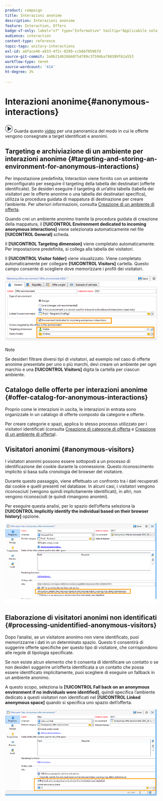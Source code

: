 ```yaml
---
product: campaign
title: Interazioni anonime
description: Interazioni anonime
feature: Interaction, Offers
badge-v7-only: label="v7" type="Informative" tooltip="Applicabile solo a Campaign Classic v7"
audience: interaction
content-type: reference
topic-tags: unitary-interactions
exl-id: a8face46-a933-4f2c-8299-ccb66f05967d
source-git-commit: 3a9b21d626b60754789c3f594ba798309f62a553
workflow-type: tm+mt
source-wordcount: '414'
ht-degree: 3%

---
```


# Interazioni anonime{#anonymous-interactions}



![](assets/do-not-localize/how-to-video.png) Guarda questo [video](https://helpx.adobe.com/campaign/classic/how-to/indetified-and-anonymous-interaction-in-acv6.html?playlist=/ccx/v1/collection/product/campaign/classic/segment/digital-marketers/explevel/intermediate/applaunch/get-started/collection.ccx.js&amp;ref=helpx.adobe.com) per una panoramica del modo in cui le offerte vengono consegnate a target identificati e anonimi.

## Targeting e archiviazione di un ambiente per interazioni anonime {#targeting-and-storing-an-environment-for-anonymous-interactions}

Per impostazione predefinita, Interaction viene fornito con un ambiente preconfigurato per eseguire il targeting della tabella dei destinatari (offerte identificate). Se desideri eseguire il targeting di un’altra tabella (tabella dei visitatori per le offerte anonime o una tabella dei destinatari specifica), utilizza la procedura guidata di mappatura di destinazione per creare l’ambiente. Per ulteriori informazioni, consulta [Creazione di un ambiente di offerta](../../interaction/using/live-design-environments.md#creating-an-offer-environment).

Quando crei un ambiente anonimo tramite la procedura guidata di creazione della mappatura, il **[!UICONTROL Environment dedicated to incoming anonymous interactions]** viene selezionata automaticamente nel file **[!UICONTROL General]** scheda.

Il **[!UICONTROL Targeting dimension]** viene completato automaticamente. Per impostazione predefinita, si collega alla tabella dei visitatori.

Il **[!UICONTROL Visitor folder]** viene visualizzato. Viene completato automaticamente per collegare **[!UICONTROL Visitors]** cartella. Questo campo consente di scegliere dove memorizzare i profili dei visitatori.

![](assets/anonymous_environment_option.png)

>[!NOTE]
>
>Se desideri filtrare diversi tipi di visitatori, ad esempio nel caso di offerte anonime presentate per uno o più marchi, devi creare un ambiente per ogni marchio e una **[!UICONTROL Visitors]** digita la cartella per ciascun ambiente.

## Catalogo delle offerte per interazioni anonime {#offer-catalog-for-anonymous-interactions}

Proprio come le interazioni in uscita, le interazioni in entrata sono organizzate in un catalogo di offerte composto da categorie e offerte.

Per creare categorie e spazi, applica lo stesso processo utilizzato per i visitatori identificati (consulta [Creazione di categorie di offerta](../../interaction/using/creating-offer-categories.md) e [Creazione di un ambiente di offerta](../../interaction/using/live-design-environments.md#creating-an-offer-environment)).

## Visitatori anonimi {#anonymous-visitors}

I visitatori anonimi possono essere sottoposti a un processo di identificazione dei cookie durante la connessione. Questo riconoscimento implicito si basa sulla cronologia del browser del visitatore.

Durante questo passaggio, viene effettuato un confronto tra i dati recuperati dai cookie e quelli presenti nel database. In alcuni casi, i visitatori vengono riconosciuti (vengono quindi implicitamente identificati), in altri, non vengono riconosciuti (e quindi rimangono anonimi).

Per eseguire questa analisi, per lo spazio dell’offerta seleziona la **[!UICONTROL Implicitly identify the individual based on their browser history]** opzione.

![](assets/identification_anonymous_visitors.png)

## Elaborazione di visitatori anonimi non identificati {#processing-unidentified-anonymous-visitors}

Dopo l’analisi, se un visitatore anonimo non viene identificato, puoi memorizzarne i dati in un determinato spazio. Questo ti consentirà di suggerire offerte specifiche per questo tipo di visitatore, che corrispondono alle regole di tipologia specificate.

Se non esiste alcun elemento che ti consenta di identificare un contatto o se non desideri suggerire un’offerta identificata a un contatto che possa essere identificato implicitamente, puoi scegliere di eseguire un fallback in un ambiente anonimo.

A questo scopo, seleziona la **[!UICONTROL Fall back on an anonymous environment if no individuals were identified]**, quindi specifica l’ambiente dedicato a questi visitatori non identificati nel **[!UICONTROL Linked anonymous space]** quando si specifica uno spazio dell’offerta.

![](assets/anonymous_to_anonymous_environment.png)
